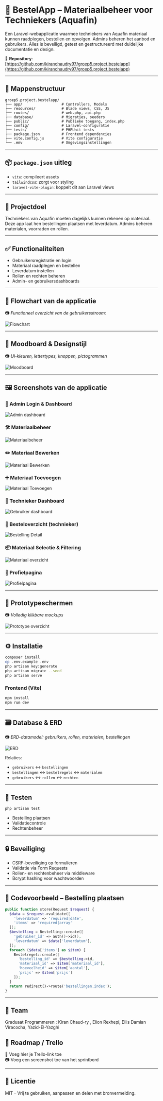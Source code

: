 
# 🛒 BestelApp – Materiaalbeheer voor Techniekers (Aquafin)

Een Laravel-webapplicatie waarmee techniekers van Aquafin materiaal kunnen raadplegen, bestellen en opvolgen. Admins beheren het aanbod en gebruikers. Alles is beveiligd, getest en gestructureerd met duidelijke documentatie en design.

🔗 **Repository**: [https://github.com/kiranchaudry97/groep5.project.bestelapp](https://github.com/kiranchaudry97/groep5.project.bestelapp)

---

## 📁 Mappenstructuur

```text
groep5.project.bestelapp/
├── app/                  # Controllers, Models
├── resources/            # Blade views, CSS, JS
├── routes/               # web.php, api.php
├── database/             # Migraties, seeders
├── public/               # Publieke toegang, index.php
├── config/               # Laravel-configuratie
├── tests/                # PHPUnit tests
├── package.json          # Frontend dependencies
├── vite.config.js        # Vite configuratie
└── .env                  # Omgevingsinstellingen
```

---

## 📦 `package.json` uitleg

- `vite`: compileert assets
- `tailwindcss`: zorgt voor styling
- `laravel-vite-plugin`: koppelt dit aan Laravel views

---

## 📌 Projectdoel

Techniekers van Aquafin moeten dagelijks kunnen rekenen op materiaal. Deze app laat hen bestellingen plaatsen met leverdatum. Admins beheren materialen, voorraden en rollen.

---

## ✅ Functionaliteiten

- Gebruikersregistratie en login
- Materiaal raadplegen en bestellen
- Leverdatum instellen
- Rollen en rechten beheren
- Admin- en gebruikersdashboards

---

## 🧭 Flowchart van de applicatie

📷 *Functioneel overzicht van de gebruikersstroom:*

![Flowchart](bestel_app_flowchart.jpeg)

---

## 🎨 Moodboard & Designstijl

📷 *UI-kleuren, lettertypes, knoppen, pictogrammen*

![Moodboard](bestel_app_moodboard.jpeg)

---

## 🖼️ Screenshots van de applicatie

### 👤 Admin Login & Dashboard
![Admin dashboard](admin-dashboard.jpg)

### 🛠️ Materiaalbeheer
![Materiaalbeheer](admin-materiaal-beheer.jpg)

### ✏️ Materiaal Bewerken
![Materiaal Bewerken](admin-materiaal-bewerken.jpg)

### ➕ Materiaal Toevoegen
![Materiaal Toevoegen](admin-materiaal-toevoegen.jpg)

### 👷 Technieker Dashboard
![Gebruiker dashboard](gebruiker-dashboard.jpg)

### 🛒 Besteloverzicht (technieker)
![Bestelling Detail](gebruiker-bestellingen-bestelnummer.jpg)

### 📦 Materiaal Selectie & Filtering
![Materiaal overzicht](gebruiker-materiaal-overzicht.jpg)

### 👤 Profielpagina
![Profielpagina](gebruiker-profiel.jpg)

---

## 🧪 Prototypeschermen

📷 *Volledig klikbare mockups*

![Prototype overzicht](bestel_app_prototype.jpg)

---

## ⚙️ Installatie

```bash
composer install
cp .env.example .env
php artisan key:generate
php artisan migrate --seed
php artisan serve
```

### Frontend (Vite)
```bash
npm install
npm run dev
```

---

## 🗃️ Database & ERD

📷 *ERD-datamodel: gebruikers, rollen, materialen, bestellingen*

![ERD](2af6824c-be7f-4496-a6db-b6335eb6ae43.jpg)

Relaties:
- `gebruikers` ↔ `bestellingen`
- `bestellingen` ↔ `bestelregels` ↔ `materialen`
- `gebruikers` ↔ `rollen` ↔ `rechten`

---

## 🧪 Testen

```bash
php artisan test
```

- Bestelling plaatsen
- Validatiecontrole
- Rechtenbeheer

---

## 🔒 Beveiliging

- CSRF-beveiliging op formulieren
- Validatie via Form Requests
- Rollen- en rechtenbeheer via middleware
- Bcrypt hashing voor wachtwoorden

---

## 🧠 Codevoorbeeld – Bestelling plaatsen

```php
public function store(Request $request) {
  $data = $request->validate([
    'leverdatum' => 'required|date',
    'items' => 'required|array'
  ]);
  $bestelling = Bestelling::create([
    'gebruiker_id' => auth()->id(),
    'leverdatum' => $data['leverdatum'],
  ]);
  foreach ($data['items'] as $item) {
    Bestelregel::create([
      'bestelling_id' => $bestelling->id,
      'materiaal_id' => $item['materiaal_id'],
      'hoeveelheid' => $item['aantal'],
      'prijs' => $item['prijs']
    ]);
  }
  return redirect()->route('bestellingen.index');
}
```

---

## 👥 Team

Graduaat Programmeren : Kiran Chaud-ry , Elion Rexhepi, Ellis Damian Viracocha, Yazid-El-Yazghi


## 📅 Roadmap / Trello

🔗 Voeg hier je Trello-link toe  
📷 Voeg een screenshot toe van het sprintbord

---

## 📄 Licentie

MIT – Vrij te gebruiken, aanpassen en delen met bronvermelding.
